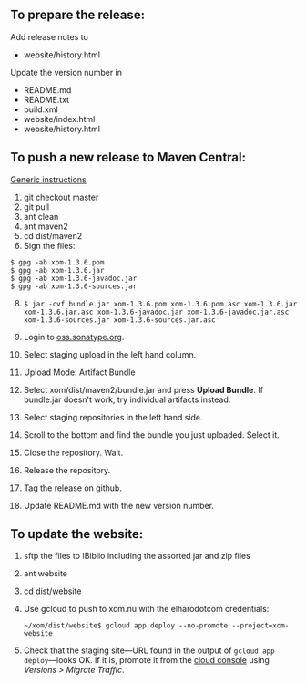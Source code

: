 
## To prepare the release:

Add release notes to 

* website/history.html

Update the version number in

* README.md
* README.txt
* build.xml
* website/index.html
* website/history.html

## To push a new release to Maven Central:

[Generic instructions](https://central.sonatype.org/pages/manual-staging-bundle-creation-and-deployment.html)

1. git checkout master
2. git pull
3. ant clean
5. ant maven2
6. cd dist/maven2
7. Sign the files:

  ```
  $ gpg -ab xom-1.3.6.pom
  $ gpg -ab xom-1.3.6.jar
  $ gpg -ab xom-1.3.6-javadoc.jar
  $ gpg -ab xom-1.3.6-sources.jar
  ```

8. `$ jar -cvf bundle.jar xom-1.3.6.pom xom-1.3.6.pom.asc xom-1.3.6.jar xom-1.3.6.jar.asc xom-1.3.6-javadoc.jar xom-1.3.6-javadoc.jar.asc xom-1.3.6-sources.jar xom-1.3.6-sources.jar.asc`

9. Login to [oss.sonatype.org](https://oss.sonatype.org/#welcome).

10. Select staging upload in the left hand column.

11. Upload Mode: Artifact Bundle

12. Select xom/dist/maven2/bundle.jar and press **Upload Bundle**. If bundle.jar doesn't work, try individual artifacts instead. 

13. Select staging repositories in the left hand side.

14. Scroll to the bottom and find the bundle you just uploaded. Select it.

15. Close the repository. Wait.

16. Release the repository.

17. Tag the release on github.

18. Update README.md with the new version number.

## To update the website:

1. sftp the files to IBiblio including the assorted jar and zip files

2. ant website

3. cd dist/website

4. Use gcloud to push to xom.nu with the elharodotcom credentials:

    `~/xom/dist/website$ gcloud app deploy --no-promote --project=xom-website`

5. Check that the staging site—URL found in the output of `gcloud app deploy`—looks OK. If it is, promote it from the [cloud console](https://console.cloud.google.com) using *Versions > Migrate Traffic*.
